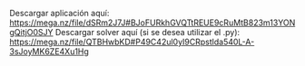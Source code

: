 Descargar aplicación aquí: https://mega.nz/file/dSRm2J7J#BJoFURkhGVQTtREUE9cRuMtB823m13YONgQitjO0SJY
Descargar solver aquí (si se desea utilizar el .py): https://mega.nz/file/QTBHwbKD#P49C42ul0yI9CRpstlda540L-A-3sJoyMK6ZE4Xu1Hg
